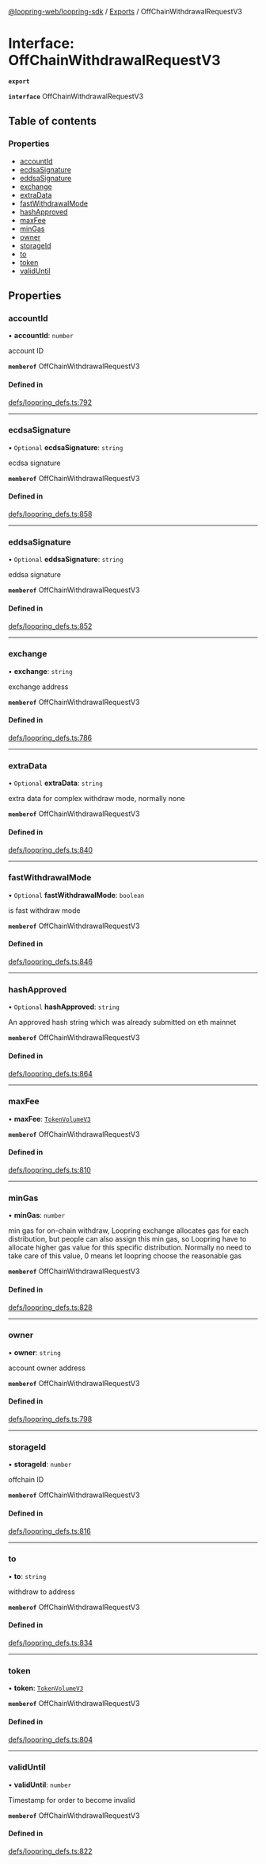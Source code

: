 [@loopring-web/loopring-sdk](../README.md) / [Exports](../modules.md) / OffChainWithdrawalRequestV3

# Interface: OffChainWithdrawalRequestV3

**`export`**

**`interface`** OffChainWithdrawalRequestV3

## Table of contents

### Properties

- [accountId](OffChainWithdrawalRequestV3.md#accountid)
- [ecdsaSignature](OffChainWithdrawalRequestV3.md#ecdsasignature)
- [eddsaSignature](OffChainWithdrawalRequestV3.md#eddsasignature)
- [exchange](OffChainWithdrawalRequestV3.md#exchange)
- [extraData](OffChainWithdrawalRequestV3.md#extradata)
- [fastWithdrawalMode](OffChainWithdrawalRequestV3.md#fastwithdrawalmode)
- [hashApproved](OffChainWithdrawalRequestV3.md#hashapproved)
- [maxFee](OffChainWithdrawalRequestV3.md#maxfee)
- [minGas](OffChainWithdrawalRequestV3.md#mingas)
- [owner](OffChainWithdrawalRequestV3.md#owner)
- [storageId](OffChainWithdrawalRequestV3.md#storageid)
- [to](OffChainWithdrawalRequestV3.md#to)
- [token](OffChainWithdrawalRequestV3.md#token)
- [validUntil](OffChainWithdrawalRequestV3.md#validuntil)

## Properties

### accountId

• **accountId**: `number`

account ID

**`memberof`** OffChainWithdrawalRequestV3

#### Defined in

[defs/loopring_defs.ts:792](https://github.com/Loopring/loopring_sdk/blob/d5fca11/src/defs/loopring_defs.ts#L792)

___

### ecdsaSignature

• `Optional` **ecdsaSignature**: `string`

ecdsa signature

**`memberof`** OffChainWithdrawalRequestV3

#### Defined in

[defs/loopring_defs.ts:858](https://github.com/Loopring/loopring_sdk/blob/d5fca11/src/defs/loopring_defs.ts#L858)

___

### eddsaSignature

• `Optional` **eddsaSignature**: `string`

eddsa signature

**`memberof`** OffChainWithdrawalRequestV3

#### Defined in

[defs/loopring_defs.ts:852](https://github.com/Loopring/loopring_sdk/blob/d5fca11/src/defs/loopring_defs.ts#L852)

___

### exchange

• **exchange**: `string`

exchange address

**`memberof`** OffChainWithdrawalRequestV3

#### Defined in

[defs/loopring_defs.ts:786](https://github.com/Loopring/loopring_sdk/blob/d5fca11/src/defs/loopring_defs.ts#L786)

___

### extraData

• `Optional` **extraData**: `string`

extra data for complex withdraw mode, normally none

**`memberof`** OffChainWithdrawalRequestV3

#### Defined in

[defs/loopring_defs.ts:840](https://github.com/Loopring/loopring_sdk/blob/d5fca11/src/defs/loopring_defs.ts#L840)

___

### fastWithdrawalMode

• `Optional` **fastWithdrawalMode**: `boolean`

is fast withdraw mode

**`memberof`** OffChainWithdrawalRequestV3

#### Defined in

[defs/loopring_defs.ts:846](https://github.com/Loopring/loopring_sdk/blob/d5fca11/src/defs/loopring_defs.ts#L846)

___

### hashApproved

• `Optional` **hashApproved**: `string`

An approved hash string which was already submitted on eth mainnet

**`memberof`** OffChainWithdrawalRequestV3

#### Defined in

[defs/loopring_defs.ts:864](https://github.com/Loopring/loopring_sdk/blob/d5fca11/src/defs/loopring_defs.ts#L864)

___

### maxFee

• **maxFee**: [`TokenVolumeV3`](TokenVolumeV3.md)

**`memberof`** OffChainWithdrawalRequestV3

#### Defined in

[defs/loopring_defs.ts:810](https://github.com/Loopring/loopring_sdk/blob/d5fca11/src/defs/loopring_defs.ts#L810)

___

### minGas

• **minGas**: `number`

min gas for on-chain withdraw, Loopring exchange allocates gas for each distribution, but people can also assign this min gas, so Loopring have to allocate higher gas value for this specific distribution. Normally no need to take care of this value, 0 means let loopring choose the reasonable gas

**`memberof`** OffChainWithdrawalRequestV3

#### Defined in

[defs/loopring_defs.ts:828](https://github.com/Loopring/loopring_sdk/blob/d5fca11/src/defs/loopring_defs.ts#L828)

___

### owner

• **owner**: `string`

account owner address

**`memberof`** OffChainWithdrawalRequestV3

#### Defined in

[defs/loopring_defs.ts:798](https://github.com/Loopring/loopring_sdk/blob/d5fca11/src/defs/loopring_defs.ts#L798)

___

### storageId

• **storageId**: `number`

offchain ID

**`memberof`** OffChainWithdrawalRequestV3

#### Defined in

[defs/loopring_defs.ts:816](https://github.com/Loopring/loopring_sdk/blob/d5fca11/src/defs/loopring_defs.ts#L816)

___

### to

• **to**: `string`

withdraw to address

**`memberof`** OffChainWithdrawalRequestV3

#### Defined in

[defs/loopring_defs.ts:834](https://github.com/Loopring/loopring_sdk/blob/d5fca11/src/defs/loopring_defs.ts#L834)

___

### token

• **token**: [`TokenVolumeV3`](TokenVolumeV3.md)

**`memberof`** OffChainWithdrawalRequestV3

#### Defined in

[defs/loopring_defs.ts:804](https://github.com/Loopring/loopring_sdk/blob/d5fca11/src/defs/loopring_defs.ts#L804)

___

### validUntil

• **validUntil**: `number`

Timestamp for order to become invalid

**`memberof`** OffChainWithdrawalRequestV3

#### Defined in

[defs/loopring_defs.ts:822](https://github.com/Loopring/loopring_sdk/blob/d5fca11/src/defs/loopring_defs.ts#L822)
